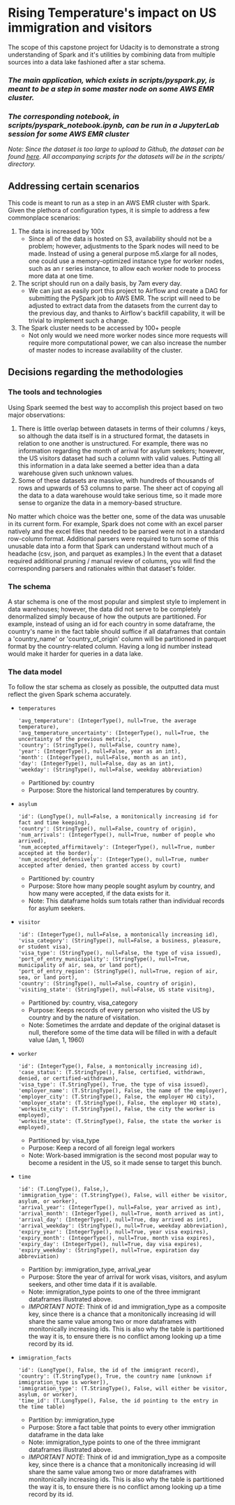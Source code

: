# Rising Temperature's impact on US immigration and visitors

The scope of this capstone project for Udacity is to demonstrate a strong understanding of Spark and it's utilities by 
combining data from multiple sources into a data lake fashioned after a star schema. 

### _The main application, which exists in scripts/pyspark.py, is meant to be a step in some master node on some AWS EMR cluster._

### _The corresponding notebook, in scripts/pyspark_notebook.ipynb, can be run in a JupyterLab session for some AWS EMR cluster_

_Note: Since the dataset is too large to upload to Github, the dataset can be found 
[here](https://drive.google.com/open?id=1VN1hKfQF-UG5FbERMqRrJTvSqbQxDGLq). All accompanying scripts for the 
datasets will be in the scripts/ directory._


## Addressing certain scenarios

This code is meant to run as a step in an AWS EMR cluster with Spark. Given the plethora of configuration types, 
it is simple to address a few commonplace scenarios: 
1) The data is increased by 100x
    - Since all of the data is hosted on S3, availability should not be a problem; however, adjustments to the Spark 
    nodes will need to be made. Instead of using a general purpose m5.xlarge for all nodes, one could use a
    memory-optimized instance type for worker nodes, such as an r series instance, to allow each worker node
    to process more data at one time. 
2) The script should run on a daily basis, by 7am every day.
    - We can just as easily port this project to Airflow and create a DAG for submitting the PySpark job to AWS EMR.
    The script will need to be adjusted to extract data from the datasets from the current day to the previous day, and 
    thanks to Airflow's backfill capability, it will be trivial to implement such a change.
3) The Spark cluster needs to be accessed by 100+ people
    - Not only would we need more worker nodes since more requests will require more computational power, we can also
    increase the number of master nodes to increase availability of the cluster. 
    
## Decisions regarding the methodologies

### The tools and technologies

Using Spark seemed the best way to accomplish this project based on two major observations: 
1) There is little overlap between datasets in terms of their columns / keys, so although the data itself is in
a structured format, the datasets in relation to one another is unstructured. For example, there was no information 
regarding the month of arrival for asylum seekers; however, the US visitors dataset had such a column with valid values.
Putting all this information in a data lake seemed a better idea than a data warehouse given such unknown values.  
2) Some of these datasets are massive, with hundreds of thousands of rows and upwards of 53 columns to parse. 
The sheer act of copying all the data to a data warehouse would take serious time, so it made more sense to organize
the data in a memory-based structure. 

No matter which choice was the better one, some of the data was unusable in its current form. For example, Spark does 
not come with an excel parser natively and the excel files that needed to be parsed were not in a standard 
row-column format. Additional parsers were required to turn some of this unusable data into a form that Spark 
can understand without much of a headache (csv, json, and parquet as examples.) In the event that a dataset required
additional pruning / manual review of columns, you will find the corresponding parsers and rationales within that 
dataset's folder. 

### The schema

A star schema is one of the most popular and simplest style to implement in data warehouses; however, the data 
did not serve to be completely denormalized simply because of how the outputs are partitioned. For example, 
instead of using an id for each country in some dataframe, the country's name in the fact table should suffice if all 
dataframes that contain a 'country_name' or 'country_of_origin' column will be partitioned in parquet format
by the country-related column. Having a long id number instead would make it harder for queries in a data lake.

### The data model

To follow the star schema as closely as possible, the outputted data must reflect the given 
Spark schema accurately. 

- `temperatures`
    ``` 
    'avg_temperature': (IntegerType(), null=True, the average temperature),
    'avg_temperature_uncertainty': (IntegerType(), null=True, the uncertainty of the previous metric),
    'country': (StringType(), null=False, country name),
    'year': (IntegerType(), null=False, year as an int),
    'month': (IntegerType(), null=False, month as an int),
    'day': (IntegerType(), null=False, day as an int),
    'weekday': (StringType(), null=False, weekday abbreviation)
    ```
    - Partitioned by: country
    - Purpose: Store the historical land temperatures by country. 
  
- `asylum`
    ```
    'id': (LongType(), null=False, a monitonically increasing id for fact and time keeping),
    'country': (StringType(), null=False, country of origin),
    'num_arrivals': (IntegerType(), null=True, number of people who arrived),
    'num_accepted_affirmitavely': (IntegerType(), null=True, number accepted at the border),
    'num_accepted_defensively': (IntegerType(), null=True, number accepted after denied, then granted access by court)
    ``` 
    - Partitioned by: country
    - Purpose: Store how many people sought asylum by country, and how many were accepted, if the data exists for it. 
    - Note: This dataframe holds sum totals rather than individual records for asylum seekers.

- `visitor`
    ```
    'id': (IntegerType(), null=False, a montonically increasing id),
    'visa_category': (StringType(), null=False, a business, pleasure, or student visa),
    'visa_type': (StringType(), null=False, the type of visa issued),
    'port_of_entry_municipality': (StringType(), null=True, municipality of air, sea, or land port),
    'port_of_entry_region': (StringType(), null=True, region of air, sea, or land port),
    'country': (StringType(), null=False, country of origin),
    'visiting_state': (StringType(), null=False, US state visitng),
    ```
    - Partitioned by: country, visa_category
    - Purpose: Keeps records of every person who visited the US by country and by the nature of visitation.
    - Note: Sometimes the arrdate and depdate of the original dataset is null, therefore some of the 
    time data will be filled in with a default value (Jan, 1, 1960)

- `worker`
    ```
    'id': (IntegerType(), False, a montonically increasing id),
    'case_status': (T.StringType(), False, certified, withdrawn, denied, or certified-withdrawn),
    'visa_type': (T.StringType(), True, the type of visa issued),
    'employer_name': (T.StringType(), False, the name of the employer),
    'employer_city': (T.StringType(), False, the employer HQ city),
    'employer_state': (T.StringType(), False, the employer HQ state),
    'worksite_city': (T.StringType(), False, the city the worker is employed),
    'worksite_state': (T.StringType(), False, the state the worker is employed),
  
    ```
    - Partitioned by: visa_type
    - Purpose: Keep a record of all foreign legal workers
    - Note: Work-based immigration is the second most popular way to become a resident in the US, so it made sense to 
    target this bunch.
    
- `time`
    ```
    'id': (T.LongType(), False,),
    'immigration_type': (T.StringType(), False, will either be visitor, asylum, or worker),
    'arrival_year': (IntegerType(), null=False, year arrived as int),
    'arrival_month': (IntegerType(), null=True, month arrived as int),
    'arrival_day': (IntegerType(), null=True, day arrived as int),
    'arrival_weekday': (StringType(), null=True, weekday abbreviation),
    'expiry_year': (IntegerType(), null=True, year visa expires),
    'expiry_month': (IntegerType(), null=True, month visa expires),
    'expiry_day': (IntegerType(), null=True, day visa expires),
    'expiry_weekday': (StringType(), null=True, expiration day abbreviation)
    ``` 
    - Partition by: immigration_type, arrival_year
    - Purpose: Store the year of arrival for work visas, visitors, and asylum seekers, and other time data if it is 
    available.
    - Note: immigration_type points to one of the three immigrant dataframes illustrated above.
    - _IMPORTANT NOTE_: Think of id and immigration_type as a composite key, since there is a chance that a
    monitonically increasing id will share the same value among two or more dataframes with monitonically 
    increasing ids. This is also why the table is partitioned the way it is, to ensure there is no conflict
    among looking up a time record by its id. 
      
- `immigration_facts`
    ```
    'id': (LongType(), False, the id of the immigrant record),
    'country': (T.StringType(), True, the country name [unknown if immigration_type is worker]),
    'immigration_type': (T.StringType(), False, will either be visitor, asylum, or worker),
    'time_id': (T.LongType(), False, the id pointing to the entry in the time table)
    ```
    - Partition by: immigration_type
    - Purpose: Store a fact table that points to every other immigration dataframe in the data lake
    - Note: immigration_type points to one of the three immigrant dataframes illustrated above.
    - _IMPORTANT NOTE_: Think of id and immigration_type as a composite key, since there is a chance that a
    monitonically increasing id will share the same value among two or more dataframes with monitonically 
    increasing ids. This is also why the table is partitioned the way it is, to ensure there is no conflict
    among looking up a time record by its id. 
